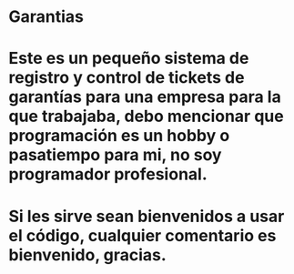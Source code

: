 # Garantias
# Este es un pequeño sistema de registro y control de tickets de garantías para una empresa para la que trabajaba, debo mencionar que programación es un hobby o pasatiempo para mi, no soy programador profesional.
# Si les sirve sean bienvenidos a usar el código, cualquier comentario es bienvenido, gracias.
